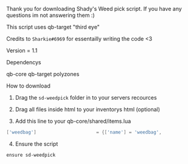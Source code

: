 Thank you for downloading Shady's Weed pick script. If you  have any questions im not answering them :)

This script uses qb-target "third eye"

Credits to `Sharkie#6969` for essentailly writing the code <3

Version = 1.1

Dependencys

qb-core
qb-target
polyzones

How to download

1. Drag the `sd-weedpick` folder in to your servers recources

2. Drag all files inside html to your inventorys html (optional)

3. Add this line to your qb-core/shared/items.lua

```lua
['weedbag']                      = {['name'] = 'weedbag',                       ['label'] = 'Weed Bag', 				['weight'] = 1000,		['type'] = 'item',      ['image'] = 'weedbag.png',              ['unique'] = false,     ['useable'] = false,    ['shouldClose'] = true,    ['combinable'] = nil,   ['description'] = 'A bag of weed'},
```

4. Ensure the script

```
ensure sd-weedpick
```
